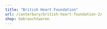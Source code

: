 ```yaml
---
title: "British Heart Foundation"
url: /canterbury/british-heart-foundation-2/
shop: Gebrauchtwaren
---
```

